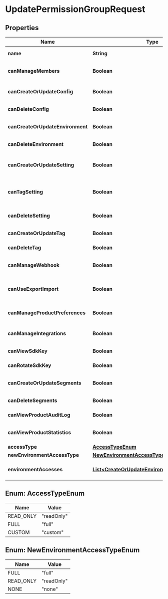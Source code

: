 

# UpdatePermissionGroupRequest


## Properties

| Name | Type | Description | Notes |
|------------ | ------------- | ------------- | -------------|
|**name** | **String** | Name of the Permission Group. |  [optional] |
|**canManageMembers** | **Boolean** | Group members can manage team members. |  [optional] |
|**canCreateOrUpdateConfig** | **Boolean** | Group members can create/update Configs. |  [optional] |
|**canDeleteConfig** | **Boolean** | Group members can delete Configs. |  [optional] |
|**canCreateOrUpdateEnvironment** | **Boolean** | Group members can create/update Environments. |  [optional] |
|**canDeleteEnvironment** | **Boolean** | Group members can delete Environments. |  [optional] |
|**canCreateOrUpdateSetting** | **Boolean** | Group members can create/update Feature Flags and Settings. |  [optional] |
|**canTagSetting** | **Boolean** | Group members can attach/detach Tags to Feature Flags and Settings. |  [optional] |
|**canDeleteSetting** | **Boolean** | Group members can delete Feature Flags and Settings. |  [optional] |
|**canCreateOrUpdateTag** | **Boolean** | Group members can create/update Tags. |  [optional] |
|**canDeleteTag** | **Boolean** | Group members can delete Tags. |  [optional] |
|**canManageWebhook** | **Boolean** | Group members can create/update/delete Webhooks. |  [optional] |
|**canUseExportImport** | **Boolean** | Group members can use the export/import feature. |  [optional] |
|**canManageProductPreferences** | **Boolean** | Group members can update Product preferences. |  [optional] |
|**canManageIntegrations** | **Boolean** | Group members can add and configure integrations. |  [optional] |
|**canViewSdkKey** | **Boolean** | Group members has access to SDK keys. |  [optional] |
|**canRotateSdkKey** | **Boolean** | Group members can rotate SDK keys. |  [optional] |
|**canCreateOrUpdateSegments** | **Boolean** | Group members can create/update Segments. |  [optional] |
|**canDeleteSegments** | **Boolean** | Group members can delete Segments. |  [optional] |
|**canViewProductAuditLog** | **Boolean** | Group members has access to audit logs. |  [optional] |
|**canViewProductStatistics** | **Boolean** | Group members has access to product statistics. |  [optional] |
|**accessType** | [**AccessTypeEnum**](#AccessTypeEnum) |  |  [optional] |
|**newEnvironmentAccessType** | [**NewEnvironmentAccessTypeEnum**](#NewEnvironmentAccessTypeEnum) |  |  [optional] |
|**environmentAccesses** | [**List&lt;CreateOrUpdateEnvironmentAccessModel&gt;**](CreateOrUpdateEnvironmentAccessModel.md) | List of environment specific permissions. |  [optional] |



## Enum: AccessTypeEnum

| Name | Value |
|---- | -----|
| READ_ONLY | &quot;readOnly&quot; |
| FULL | &quot;full&quot; |
| CUSTOM | &quot;custom&quot; |



## Enum: NewEnvironmentAccessTypeEnum

| Name | Value |
|---- | -----|
| FULL | &quot;full&quot; |
| READ_ONLY | &quot;readOnly&quot; |
| NONE | &quot;none&quot; |



